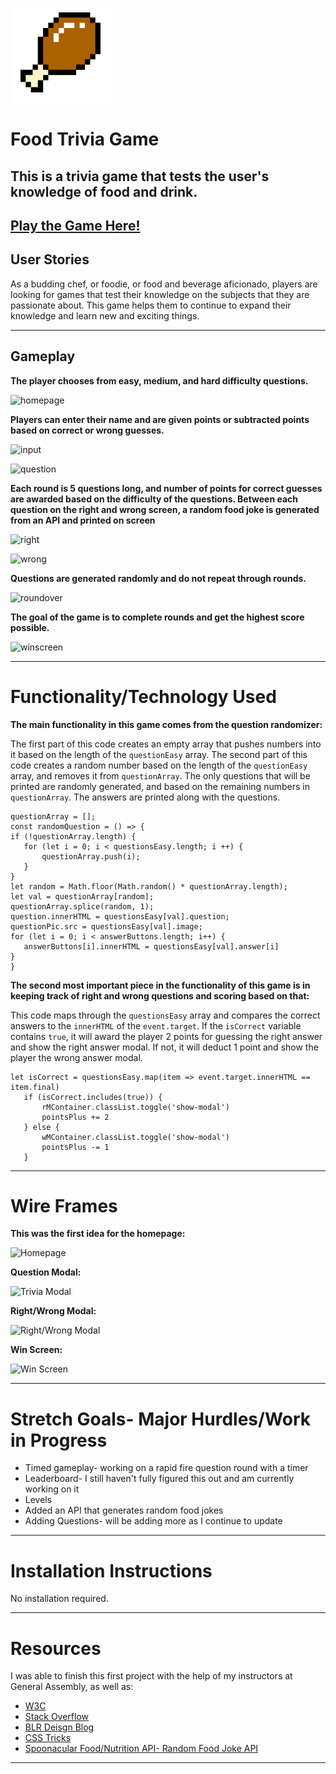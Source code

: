 
![chicken leg](./images/chicken.png)

# Food Trivia Game

## This is a trivia game that tests the user's knowledge of food and drink.

[Play the Game Here!](https://mjrobbins18.github.io/SEI-Project1-Food-Trivia/
)
------
## User Stories

As a budding chef, or foodie, or food and beverage aficionado, players are looking for games that test their knowledge on the subjects that they are passionate about. This game helps them to continue to expand their knowledge and learn new and exciting things.

---------


## Gameplay
**The player chooses from easy, medium, and hard difficulty questions.**

![homepage](./Wireframes/homepage.png)

**Players can enter their name and are given points or subtracted points based on correct or wrong guesses.**

![input](./Wireframes/input.png)

![question](./Wireframes/qs.png)

**Each round is 5 questions long, and number of points for correct guesses are awarded based on the difficulty of the questions. Between each question on the right and wrong screen, a random food joke is generated from an API and printed on screen**

![right](./Wireframes/right.png)

![wrong](./Wireframes/wrong.png)

**Questions are generated randomly and do not repeat through rounds.**

![roundover](./Wireframes/ro.png)

**The goal of the game is to complete rounds and get the highest score possible.**

![winscreen](./Wireframes/ws.png)


------

# Functionality/Technology Used
 
  **The main functionality in this game comes from the question randomizer:**

 The first part of this code creates an empty array that pushes numbers into it based on the length of the `questionEasy` array. The second part of this code creates a random number based on the length of the `questionEasy` array, and removes it from `questionArray`. The only questions that will be printed are randomly generated, and based on the remaining numbers in `questionArray`. The answers are printed along with the questions.

 ```
 questionArray = [];
const randomQuestion = () => {
if (!questionArray.length) {
    for (let i = 0; i < questionsEasy.length; i ++) {
        questionArray.push(i);
    }
}
let random = Math.floor(Math.random() * questionArray.length);
let val = questionArray[random];
questionArray.splice(random, 1);
question.innerHTML = questionsEasy[val].question;
questionPic.src = questionsEasy[val].image;
for (let i = 0; i < answerButtons.length; i++) {
    answerButtons[i].innerHTML = questionsEasy[val].answer[i]
} 
} 
```


 **The second most important piece in the functionality of this game is in keeping track of right and wrong questions and scoring based on that:**

This code maps through the `questionsEasy` array and compares the correct answers to the `innerHTML` of the `event.target`. If the `isCorrect` variable contains `true`, it will award the player 2 points for guessing the right answer and show the right answer modal. If not, it will deduct 1 point and show the player the wrong answer modal.


 ```
 let isCorrect = questionsEasy.map(item => event.target.innerHTML == item.final)
    if (isCorrect.includes(true)) {
        rMContainer.classList.toggle('show-modal')
        pointsPlus += 2
    } else {
        wMContainer.classList.toggle('show-modal')
        pointsPlus -= 1
    }
```
-----

# Wire Frames

**This was the first idea for the homepage:** 

![Homepage](https://media.git.generalassemb.ly/user/36207/files/42ed0e00-efd0-11eb-8791-bc942b83ccb6)

**Question Modal:** 

![Trivia Modal](https://media.git.generalassemb.ly/user/36207/files/5009fd00-efd0-11eb-8100-efe3b0b0f4a4)

**Right/Wrong Modal:**

![Right/Wrong Modal](https://media.git.generalassemb.ly/user/36207/files/513b2a00-efd0-11eb-8410-2ee0881c6684)

**Win Screen:**

![Win Screen](https://media.git.generalassemb.ly/user/36207/files/539d8400-efd0-11eb-871f-e1b49ab803ff)

-----

# Stretch Goals- Major Hurdles/Work in Progress

- Timed gameplay- working on a rapid fire question round with a timer
- Leaderboard- I still haven't fully figured this out and am currently working on it
- Levels
- Added an API that generates random food jokes
- Adding Questions- will be adding more as I continue to update

------
# Installation Instructions

No installation required.

-------
# Resources

I was able to finish this first project with the help of my instructors at General Assembly, as well as:

- [W3C](https://www.w3.org/)
- [Stack Overflow](https://stackoverflow.com/)
- [BLR Deisgn Blog](https://blr.design/blog/multiple-modals/)
- [CSS Tricks](https://css-tricks.com/)
- [Spoonacular Food/Nutrition API- Random Food Joke API](https://rapidapi.com/spoonacular/api/recipe-food-nutrition)

-----